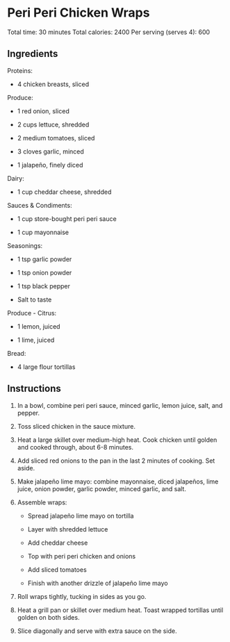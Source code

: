 # **Peri Peri Chicken Wraps**

Total time: 30 minutes Total calories: 2400 Per serving (serves 4): 600

## **Ingredients**

Proteins:

-   4 chicken breasts, sliced

Produce:

-   1 red onion, sliced

-   2 cups lettuce, shredded

-   2 medium tomatoes, sliced

-   3 cloves garlic, minced

-   1 jalapeño, finely diced

Dairy:

-   1 cup cheddar cheese, shredded

Sauces & Condiments:

-   1 cup store-bought peri peri sauce

-   1 cup mayonnaise

Seasonings:

-   1 tsp garlic powder

-   1 tsp onion powder

-   1 tsp black pepper

-   Salt to taste

Produce - Citrus:

-   1 lemon, juiced

-   1 lime, juiced

Bread:

-   4 large flour tortillas

## **Instructions**

1.  In a bowl, combine peri peri sauce, minced garlic, lemon juice,
    salt, and pepper.

2.  Toss sliced chicken in the sauce mixture.

3.  Heat a large skillet over medium-high heat. Cook chicken until
    golden and cooked through, about 6-8 minutes.

4.  Add sliced red onions to the pan in the last 2 minutes of cooking.
    Set aside.

5.  Make jalapeño lime mayo: combine mayonnaise, diced jalapeños, lime
    juice, onion powder, garlic powder, minced garlic, and salt.

6.  Assemble wraps:

    -   Spread jalapeño lime mayo on tortilla

    -   Layer with shredded lettuce

    -   Add cheddar cheese

    -   Top with peri peri chicken and onions

    -   Add sliced tomatoes

    -   Finish with another drizzle of jalapeño lime mayo

7.  Roll wraps tightly, tucking in sides as you go.

8.  Heat a grill pan or skillet over medium heat. Toast wrapped
    tortillas until golden on both sides.

9.  Slice diagonally and serve with extra sauce on the side.
